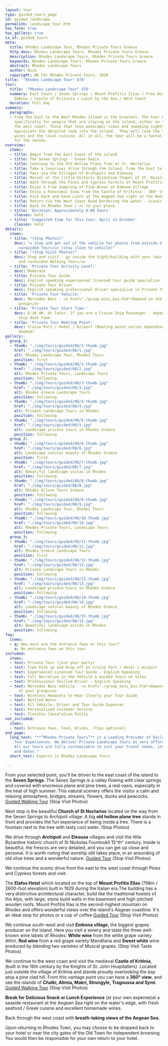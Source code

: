 ```yaml
---
layout: tour
type: guided_tours_page
id: guided_landscape
permalink: landscape_tour.htm
has_form: true
has_gallery: true
is_of: guided_tours
meta:
  title: Rhodes Landscape Tour, Rhodes Private Tours Greece
  http_desc: Rhodes Landscape Tours, Rhodes Private Tours Greece
  description: Rhodes Landscape Tours, Rhodes Private Tours Greece
  keywords: Rhodes Landscape Tours, Rhodes Private Tours Greece
  abstract: Rhodes Landscape Tours
  author: Nick
  copyright: NK for Rhodes Private Tours, 2018
title: '"Rhodes Landscape Tour" GT8'
tour:
  title: '"Rhodes Landscape Tour" GT8'
  summary: East Coast / Seven Springs / Mount Profitis Ilias / Free Wine Taste in
    Embona / Castle of Kritinia / Lunch by the Sea / West Coast
  duration: Full Day
summary:
  paragraphs:
  - From the East to the West Rhodes Island is the Greatest. The tour has been designed
    specifically for people that are staying on the island, either on the east or
    the west coast. Those that love panoramic views and sweeping sights will fully
    appreciate the detailed look into the island.  They will love the taste of the
    wines and the local cuisine. All in all, the tour will be a tantalizing feast
    for the senses.
overview:
  items:
  - title: Begin from the East Coast of the island
  - title: The Seven Springs - Green Oasis
  - title: Continue to the Old Hollow Plane Tree at St. Nectarios
  - title: Take a luxurious drive through the Island, from the East to the West
  - title: Pass via the Villages of Archipoli and Eleousa
  - title: Marvel at the little Historic Byzantine Chapel of St. Nicolas Foundouklis
  - title: Walk through the Pines and Cypress Forests at Mount Profitis Ilias
  - title: Enjoy a Free Sampling of Fine Wines at Embona Village
  - title: Enjoy a Panoramic View from the Castle of Kritinia - 360° View
  - title: Kick back and have Lunch at the Aegean Sea right at the Water’s Edge
  - title: Return via the West Coast Road bordering the water - Scenic
  - title: Back to Rhodes Town / or to your place
  - title: 'Duration: Approximately 8:00 hours'
    classes: bold
  - title: 'Suggested time for this tour: April to October'
    classes: bold
details:
  items:
  - title: "(Stop Photos)"
    desc: "= Stop and get out of the vehicle for photos from outside of the Sight/Building
      <u>Guided Tour</u> (stay close to vehicle)"
  - title: "(Stop Visit Photos)"
    desc: Stop and visit - go inside the Sight/building with your tour guide for photos
      and <u>Guided Walking Tour</u>
  - title: 'Private Tour Activity Level:'
    desc: Moderate
  - title: Private Tour Guide
    desc: English speaking experienced licensed tour guide specialize in Private Tours
  - title: Private Tour Driver
    desc: English speaking professional driver specialize in Private Tours
  - title: 'Private Tour Vehicle:'
    desc: Mercedes Benz - <a href="./group_mini_bus.htm">Depend on the size of your
      group</a>
  - title: 'Private Tour Start Time:'
    desc: 8:30 AM. Or later. If you are a Cruise Ship Passenger - depend on your cruise
      ship dock time.
  - title: 'Private Tour Meeting Point:'
    desc: Cruise Port / Hotel / Airport (Meeting point varies depending on option
      booked)
gallery:
  group_1:
  - thumb: "./img/tours/guided/08/1-thumb.jpg"
    href: "./img/tours/guided/08/1.jpg"
    alt: Rhodes Landscape Tour, Rhodes Tours
    position: first
  - thumb: "./img/tours/guided/08/2-thumb.jpg"
    href: "./img/tours/guided/08/2.jpg"
    alt: Rhodes Private Tours, Landscape Tours
    position: following
  - thumb: "./img/tours/guided/08/3-thumb.jpg"
    href: "./img/tours/guided/08/3.jpg"
    alt: Rhodes Greece Landscape Tours
    position: following
  - thumb: "./img/tours/guided/08/4-thumb.jpg"
    href: "./img/tours/guided/08/4.jpg"
    alt: Private Landscape Tours in Rhodes
    position: following
  - thumb: "./img/tours/guided/08/5-thumb.jpg"
    href: "./img/tours/guided/08/5.jpg"
    alt: Landscape private tours in Rhodes Greece
    position: following
  group_2:
  - thumb: "./img/tours/guided/08/6-thumb.jpg"
    href: "./img/tours/guided/08/6.jpg"
    alt: Landscape natural beauty of Rhodes Greece
    position: first
  - thumb: "./img/tours/guided/08/7-thumb.jpg"
    href: "./img/tours/guided/08/7.jpg"
    alt: Beautiful landscape vistas in Rhodes
    position: following
  - thumb: "./img/tours/guided/08/8-thumb.jpg"
    href: "./img/tours/guided/08/8.jpg"
    alt: Rhodes Allure Tours Greece
    position: following
  - thumb: "./img/tours/guided/08/9-thumb.jpg"
    href: "./img/tours/guided/08/9.jpg"
    alt: Rhodes Landscape Tour, Rhodes Tours
    position: following
  - thumb: "./img/tours/guided/08/10-thumb.jpg"
    href: "./img/tours/guided/08/10.jpg"
    alt: Rhodes Private Tours, Landscape Tours
    position: following
  group_3:
  - thumb: "./img/tours/guided/08/11-thumb.jpg"
    href: "./img/tours/guided/08/11.jpg"
    alt: Rhodes Greece Landscape Tours
    position: first
  - thumb: "./img/tours/guided/08/12-thumb.jpg"
    href: "./img/tours/guided/08/12.jpg"
    alt: Private Landscape Tours in Rhodes
    position: following
  - thumb: "./img/tours/guided/08/13-thumb.jpg"
    href: "./img/tours/guided/08/13.jpg"
    alt: Landscape private tours in Rhodes Greece
    position: following
  - thumb: "./img/tours/guided/08/14-thumb.jpg"
    href: "./img/tours/guided/08/14.jpg"
    alt: Landscape natural beauty of Rhodes Greece
    position: following
  - thumb: "./img/tours/guided/08/15-thumb.jpg"
    href: "./img/tours/guided/08/15.jpg"
    alt: Beautiful landscape vistas in Rhodes
    position: following
faq:
  items:
  - q: How much are the entrance fees on this tour?
    a: No entrance fees on this tour
included:
  items:
  - text: Private Tour (just your party)
  - text: Free Pick up and Drop off at Cruise Port / Hotel / Airport
  - text: Experienced Licensed Tour Guide - English Speaking
  - text: Full Narration in the Vehicle & Guided Tours on Sites
  - text: Professional Skilled Driver - English Speaking
  - text: Mercedes Benz Vehicle - <a href="./group_mini_bus.htm">Depend on the size
      of your group</a>
  - text: Wireless Headsets to Hear Clearly your Tour Guide
  - text: Bottled Water
  - text: All Vehicle, Driver and Tour Guide Expenses
  - text: Personalized Customer Service
  - text: Flexible Cancelation Policy
not_included:
  items:
  - text: Entrance Fees, Food, Drinks, (Tips optional)
end_page:
  long_text: "**“Rhodes Private Tours”** is a Leading Provider of Exclusive and Personalized
    Tour Experiences. We deliver Private Landscape Tours at very affordable rates.
    All our tours are fully customizable to suit your travel needs, interests, schedules,
    and dates."
  short_text: Experts in Rhodes Landscape Tours

---
```

From your selected point, you'll be driven to the east coast of the island to the **Seven Springs**. The Seven Springs is a valley flowing with clear springs and covered with enormous plane and pine trees, a real oasis, especially in the heat of high summer.  This natural scenery offers the visitor a calm and relaxing atmosphere, bridges, streams, flowers, ducks and peacocks. <u>Guided Walking Tour</u> (Stop Visit Photos)

Next stop is the beautiful **Church of St Nectarios** located on the way from the Seven Springs to Archipoli village. A big **old hollow plane** **tree** stands in front and provides the fun experience of being inside a tree. There is a fountain next to the tree with tasty cool water. (Stop Photos)

We drive through **Archipoli** and **Eleousa** villages and visit the little Byzantine historic church of St Nickolas Fountoukli 15^th^ century. Inside is beautiful, the frescos are very detailed, and you can get up close and personal. It is worth noting that worship still takes place, in an arounding of old olive trees and a wonderful nature. <u>Guided Tour</u> (Stop Visit Photos)

We continue the scenic drive from the east to the west coast through Pines and Cypress forests and visit:

The **Elafos Hotel** which located on the top of **Mount Profitis Elias** (798m / 2600-foot elevation) built in 1929 during the Italian era.The building has a very distinctive architectural character, build like the traditional hostels of the Alps, with large, stone build walls in the basement and high-pitched wooden roofs. Mount Profitis Ilias is the second-highest mountain on Rhodes and offers wonderful views over the island's Aegean coastline. It's an ideal stop for photos or a cup of coffee <u>Guided Tour</u> (Stop Visit Photos)

We continue south-west and visit **Embona village**, the biggest grapes producer on the island. Here you visit a winery and taste the three well-known wine labels of Rhodes: **White wine** from the white grape variety Athiri. **Red wine** from a red grape variety Mandilaria and **Sweet white** wine produced by blending two varieties of Muscat grapes. (Stop Visit Taste Photos)

We continue to the west coast and visit the medieval **Castle of Kritinia**, (built in the 16th century by the Knights of St. John Hospitallers). Located just outside the village of Kritinia and stands proudly overlooking the bay atop a pine clad hill. From this vantage point you can have a **360° view**, and see the islands of **Chalki, Alimia, Makri, Strongyle, Tragoussa and Symi**. <u>Guided Walking Tour</u> (Stop Visit Photos)

**Break for Delicious Snack or Lunch Experience** (at your own expense)at a seaside restaurant at the Aegean Sea right on the water's edge, with fresh seafood / Greek cuisine and excellent homemade wines.

Back through the west coast with **breath-taking views of the Aegean Sea.**

Upon returning to Rhodes Town, you may choose to be dropped back to your hotel or near the city gates of the Old Town for independent browsing. You would then be responsible for your own return to your hotel.